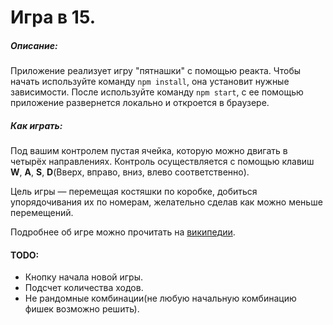 # Игра в 15.

##### Описание:

Приложение реализует игру "пятнашки" с помощью реакта.
Чтобы начать используйте команду `npm install`, она установит нужные зависимости.
После используйте команду `npm start`, с ее помощью приложение развернется локально и откроется в браузере.

##### Как играть:

Под вашим контролем пустая ячейка, которую можно двигать в четырёх направлениях.
Контроль осуществляется с помощью клавиш **W**, **A**, **S**, **D**(Вверх, вправо, вниз, влево соответственно).

Цель игры — перемещая костяшки по коробке, добиться упорядочивания их по номерам, желательно сделав как можно меньше перемещений.

Подробнее об игре можно прочитать на [википедии](https://ru.wikipedia.org/wiki/%D0%98%D0%B3%D1%80%D0%B0_%D0%B2_15).

#### TODO:

* Кнопку начала новой игры.
* Подсчет количества ходов.
* Не рандомные комбинации(не любую начальную комбинацию фишек возможно решить).

